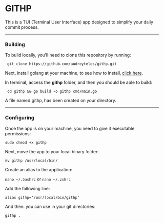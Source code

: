 # GITHP

This is a TUI (Terminal User Interface) app designed to simplify your daily commit process.

---

### Building

To build locally, you'll need to clone this repository by running:
```shell
 git clone https://github.com/audreyteles/githp.git
```

Next, install golang at your machine, to see how to install, [click here](https://go.dev/doc/install).

In terminal, access the **githp** folder, and then you should be able to build:

 ```shell
  cd githp && go build -o githp cmd/main.go 
 ```

A file named githp, has been created on your directory.

---

### Configuring

Once the app is on your machine, you need to give it executable permissions:

  ```shell
  sudo chmod +x githp  
  ```

Next, move the app to your local binary folder:
  ```shell
  mv githp /usr/local/bin/
  ```
Create an alias to the application:

`nano ~/.bashrc` or `nano ~/.zshrc` 

Add the following line:
```
alias githp='/usr/local/bin/githp'
```

And then. you can use in your git directories:
```
githp .
```